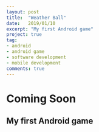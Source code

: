 ```yaml
---
layout: post
title:  "Weather Ball"
date:   2019/01/10 
excerpt: "My first Android game"
project: true
tag:
- android 
- android game
- software development
- mobile development
comments: true
---
```

     
# Coming Soon
## My first Android game

